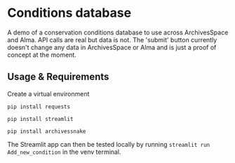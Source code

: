 # Conditions database

A demo of a conservation conditions database to use across ArchivesSpace and Alma. API calls are real but data is not. The 'submit' button currently doesn't change any data in ArchivesSpace or Alma and is just a proof of concept at the moment.

## Usage & Requirements

Create a virtual environment

`pip install requests`

`pip install streamlit`

`pip install archivessnake`

The Streamlit app can then be tested locally by running `streamlit run Add_new_condition` in the venv terminal.

